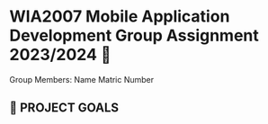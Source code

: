 # WIA2007 Mobile Application Development Group Assignment 2023/2024 📱
 
Group Members:
Name	Matric Number

## 🎯 PROJECT GOALS
